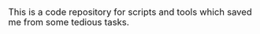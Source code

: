 <font size=4>This is a code repository for scripts and tools which saved me from some tedious tasks.
